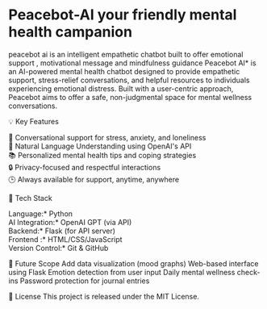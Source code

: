 # Peacebot-AI your friendly mental health campanion 
peacebot ai is an intelligent empathetic chatbot built to offer emotional support , motivational message and mindfulness guidance 
 Peacebot AI* is an AI-powered mental health chatbot designed to provide empathetic support, stress-relief conversations, and helpful resources to individuals experiencing emotional distress. Built with a user-centric approach, Peacebot aims to offer a safe, non-judgmental space for mental wellness conversations.

 💡 Key Features

 💬 Conversational support for stress, anxiety, and loneliness  
 🧠 Natural Language Understanding using OpenAI's API  
 📚 Personalized mental health tips and coping strategies  
 🔒 Privacy-focused and respectful interactions  
 🕒 Always available for support, anytime, anywhere  

 🧰 Tech Stack

 Language:* Python  
 AI Integration:* OpenAI GPT (via API)  
 Backend:* Flask (for API server)  
 Frontend :* HTML/CSS/JavaScript  
 Version Control:* Git & GitHub  
  
🌱 Future Scope
Add data visualization (mood graphs)
Web-based interface using Flask
Emotion detection from user input
Daily mental wellness check-ins
Password protection for journal entries

📄 License
This project is released under the MIT License.







